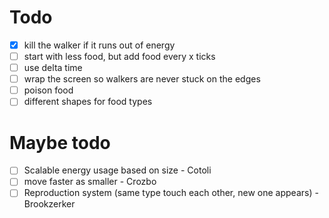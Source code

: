 # Todo

* [x] kill the walker if it runs out of energy
* [ ] start with less food, but add food every x ticks
* [ ] use delta time
* [ ] wrap the screen so walkers are never stuck on the edges
* [ ] poison food
* [ ] different shapes for food types

# Maybe todo

* [ ] Scalable energy usage based on size - Cotoli
* [ ] move faster as smaller - Crozbo
* [ ] Reproduction system (same type touch each other, new one appears) - Brookzerker